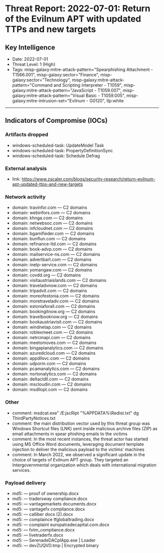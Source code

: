 # Threat Report: 2022-07-01: Return of the Evilnum APT with updated TTPs and new targets


## Key Intelligence
* Date: 2022-07-01
* Threat Level: 1 (High)
* Tags: misp-galaxy:mitre-attack-pattern="Spearphishing Attachment - T1566.001", misp-galaxy:sector="Finance", misp-galaxy:sector="Technology", misp-galaxy:mitre-attack-pattern="Command and Scripting Interpreter - T1059", misp-galaxy:mitre-attack-pattern="JavaScript - T1059.007", misp-galaxy:mitre-attack-pattern="Visual Basic - T1059.005", misp-galaxy:mitre-intrusion-set="Evilnum - G0120", tlp:white

---

## Indicators of Compromise (IOCs)
### Artifacts dropped
* windows-scheduled-task: UpdateModel Task
* windows-scheduled-task: PropertyDefinitionSync
* windows-scheduled-task: Schedule Defrag

### External analysis
* link: https://www.zscaler.com/blogs/security-research/return-evilnum-apt-updated-ttps-and-new-targets

### Network activity
* domain: travinfor.com — C2 domains
* domain: webinfors.com — C2 domains
* domain: khnga.com — C2 domains
* domain: netwebsoc.com — C2 domains
* domain: infcloudnet.com — C2 domains
* domain: bgamifieder.com — C2 domains
* domain: bunflun.com — C2 domains
* domain: refinance-ltd.com — C2 domains
* domain: book-advp.com — C2 domains
* domain: mailservice-ns.com — C2 domains
* domain: advertbart.com — C2 domains
* domain: inetp-service.com — C2 domains
* domain: yomangaw.com — C2 domains
* domain: covdd.org — C2 domains
* domain: visitaustriaislands.com — C2 domains
* domain: traveladvnow.com — C2 domains
* domain: tripadvit.com — C2 domains
* domain: moreofestonia.com — C2 domains
* domain: moretraveladv.com — C2 domains
* domain: estoniaforall.com — C2 domains
* domain: bookingitnow.org — C2 domains
* domain: travelbooknow.org — C2 domains
* domain: bookaustriavisit.com — C2 domains
* domain: windnetap.com — C2 domains
* domain: roblexmeet.com — C2 domains
* domain: netrcmapi.com — C2 domains
* domain: meetomoves.com — C2 domains
* domain: bingapianalytics.com — C2 domains
* domain: azuredcloud.com — C2 domains
* domain: appdllsvc.com — C2 domains
* domain: udporm.com — C2 domains
* domain: pcamanalytics.com — C2 domains
* domain: nortonalytics.com — C2 domains
* domain: deltacldll.com — C2 domains
* domain: mscloudin.com — C2 domains
* domain: msdllopt.com — C2 domains

### Other
* comment: msdcat.exe" /E:jscRipt "%APPDATA%\Redist.txt" dg ThirdPartyNotices.txt
* comment: the main distribution vector used by this threat group was Windows Shortcut files (LNK) sent inside malicious archive files (ZIP) as email attachments in spear phishing emails to the victims
* comment: In the most recent instances, the threat actor has started using MS Office Word documents, leveraging document template injection to deliver the malicious payload to the victims’ machines
* comment: In March 2022, we observed a significant update in the choice of targets of Evilnum APT group. They targeted an Intergovernmental organization which deals with international migration services.

### Payload delivery
* md5: <md5> — proof of ownership.docx
* md5: <md5> — tradersway compliance.docx
* md5: <md5> — vantagemarkets documents.docx
* md5: <md5> — vantagefx compliance.docx
* md5: <md5> — calliber docs (2).docx
* md5: <md5> — complaince tfglobaltrading.docx
* md5: <md5> — complaint europatradecapital.com.docx
* md5: <md5> — fxtm_compliance.docx
* md5: <md5> — livetraderfx.docx
* md5: <md5> — SerenadeDACplApp.exe | Loader
* md5: <md5> — devZUQVD.tmp | Encrypted binary
